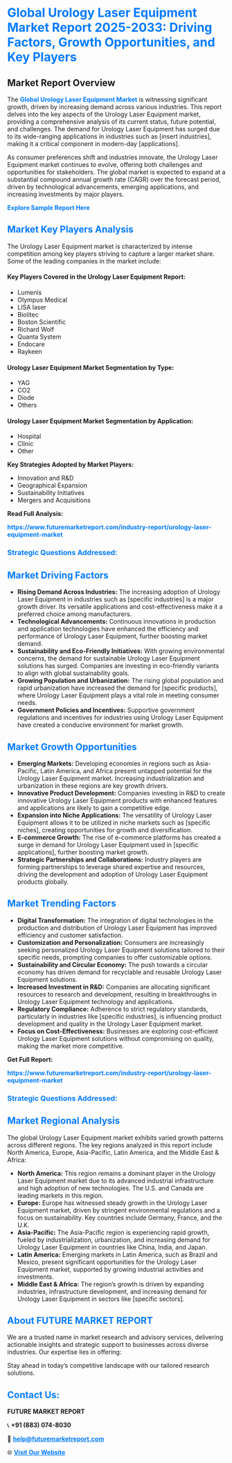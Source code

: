 <h1 style="color: #007BFF;">Global Urology Laser Equipment Market Report 2025-2033: Driving Factors, Growth Opportunities, and Key Players</h1>

<section id="overview">
<h2>Market Report Overview</h2>
<p>The <a href="https://www.futuremarketreport.com/industry-report/urology-laser-equipment-market" style="color: #007BFF; text-decoration: none;"><strong>Global Urology Laser Equipment Market</strong></a> is witnessing significant growth, driven by increasing demand across various industries. This report delves into the key aspects of the Urology Laser Equipment market, providing a comprehensive analysis of its current status, future potential, and challenges. The demand for Urology Laser Equipment has surged due to its wide-ranging applications in industries such as [insert industries], making it a critical component in modern-day [applications].</p>
<p>As consumer preferences shift and industries innovate, the Urology Laser Equipment market continues to evolve, offering both challenges and opportunities for stakeholders. The global market is expected to expand at a substantial compound annual growth rate (CAGR) over the forecast period, driven by technological advancements, emerging applications, and increasing investments by major players.</p>
</section>

<section id="overview">
<p><a href="https://www.futuremarketreport.com/request-sample/reportId=79709" style="color: #007BFF; text-decoration: none;"><strong>Explore Sample Report Here</strong></a></p>
</section>

<section id="key-players">
<h2 style="color: #007BFF;">Market Key Players Analysis</h2>
<p>The Urology Laser Equipment market is characterized by intense competition among key players striving to capture a larger market share. Some of the leading companies in the market include:</p>
<h4>Key Players Covered in the Urology Laser Equipment Report:</h4>
<ul><li>Lumenis</li><li>Olympus Medical</li><li>LISA laser</li><li>Biolitec</li><li>Boston Scientific</li><li>Richard Wolf</li><li>Quanta System</li><li>Endocare</li><li>Raykeen</li></ul>
<h4>Urology Laser Equipment Market Segmentation by Type:</h4>
<ul><li>YAG</li><li>CO2</li><li>Diode</li><li>Others</li></ul>

<h4>Urology Laser Equipment Market Segmentation by Application:</h4>
<ul><li>Hospital</li><li>Clinic</li><li>Other</li></ul>
<p><strong>Key Strategies Adopted by Market Players:</strong></p>
<ul>
<li>Innovation and R&D</li>
<li>Geographical Expansion</li>
<li>Sustainability Initiatives</li>
<li>Mergers and Acquisitions</li>
</ul>
</section>

<section>
<p><strong>Read Full Analysis: </strong></p><a href="https://www.futuremarketreport.com/industry-report/urology-laser-equipment-market" style="color: #007BFF; text-decoration: none;"><strong>https://www.futuremarketreport.com/industry-report/urology-laser-equipment-market</strong></a>
<h3 style="color: #007BFF;">Strategic Questions Addressed:</h3>
</section>

<section id="driving-factors">
<h2 style="color: #007BFF;">Market Driving Factors</h2>
<ul>
<li><strong>Rising Demand Across Industries:</strong> The increasing adoption of Urology Laser Equipment in industries such as [specific industries] is a major growth driver. Its versatile applications and cost-effectiveness make it a preferred choice among manufacturers.</li>
<li><strong>Technological Advancements:</strong> Continuous innovations in production and application technologies have enhanced the efficiency and performance of Urology Laser Equipment, further boosting market demand.</li>
<li><strong>Sustainability and Eco-Friendly Initiatives:</strong> With growing environmental concerns, the demand for sustainable Urology Laser Equipment solutions has surged. Companies are investing in eco-friendly variants to align with global sustainability goals.</li>
<li><strong>Growing Population and Urbanization:</strong> The rising global population and rapid urbanization have increased the demand for [specific products], where Urology Laser Equipment plays a vital role in meeting consumer needs.</li>
<li><strong>Government Policies and Incentives:</strong> Supportive government regulations and incentives for industries using Urology Laser Equipment have created a conducive environment for market growth.</li>
</ul>
</section>

<section id="growth-opportunities">
<h2 style="color: #007BFF;">Market Growth Opportunities</h2>
<ul>
<li><strong>Emerging Markets:</strong> Developing economies in regions such as Asia-Pacific, Latin America, and Africa present untapped potential for the Urology Laser Equipment market. Increasing industrialization and urbanization in these regions are key growth drivers.</li>
<li><strong>Innovative Product Development:</strong> Companies investing in R&D to create innovative Urology Laser Equipment products with enhanced features and applications are likely to gain a competitive edge.</li>
<li><strong>Expansion into Niche Applications:</strong> The versatility of Urology Laser Equipment allows it to be utilized in niche markets such as [specific niches], creating opportunities for growth and diversification.</li>
<li><strong>E-commerce Growth:</strong> The rise of e-commerce platforms has created a surge in demand for Urology Laser Equipment used in [specific applications], further boosting market growth.</li>
<li><strong>Strategic Partnerships and Collaborations:</strong> Industry players are forming partnerships to leverage shared expertise and resources, driving the development and adoption of Urology Laser Equipment products globally.</li>
</ul>
</section>

<section id="trending-factors">
<h2 style="color: #007BFF;">Market Trending Factors</h2>
<ul>
<li><strong>Digital Transformation:</strong> The integration of digital technologies in the production and distribution of Urology Laser Equipment has improved efficiency and customer satisfaction.</li>
<li><strong>Customization and Personalization:</strong> Consumers are increasingly seeking personalized Urology Laser Equipment solutions tailored to their specific needs, prompting companies to offer customizable options.</li>
<li><strong>Sustainability and Circular Economy:</strong> The push towards a circular economy has driven demand for recyclable and reusable Urology Laser Equipment solutions.</li>
<li><strong>Increased Investment in R&D:</strong> Companies are allocating significant resources to research and development, resulting in breakthroughs in Urology Laser Equipment technology and applications.</li>
<li><strong>Regulatory Compliance:</strong> Adherence to strict regulatory standards, particularly in industries like [specific industries], is influencing product development and quality in the Urology Laser Equipment market.</li>
<li><strong>Focus on Cost-Effectiveness:</strong> Businesses are exploring cost-efficient Urology Laser Equipment solutions without compromising on quality, making the market more competitive.</li>
</ul>
</section>

<section>
<p><strong>Get Full Report: </strong></p><a href="https://www.futuremarketreport.com/industry-report/urology-laser-equipment-market" style="color: #007BFF; text-decoration: none;"><strong>https://www.futuremarketreport.com/industry-report/urology-laser-equipment-market</strong></a>
<h3 style="color: #007BFF;">Strategic Questions Addressed:</h3>
</section>


<section id="regional-analysis">
<h2 style="color: #007BFF;">Market Regional Analysis</h2>
<p>The global Urology Laser Equipment market exhibits varied growth patterns across different regions. The key regions analyzed in this report include North America, Europe, Asia-Pacific, Latin America, and the Middle East & Africa:</p>
<ul>
<li><strong>North America:</strong> This region remains a dominant player in the Urology Laser Equipment market due to its advanced industrial infrastructure and high adoption of new technologies. The U.S. and Canada are leading markets in this region.</li>
<li><strong>Europe:</strong> Europe has witnessed steady growth in the Urology Laser Equipment market, driven by stringent environmental regulations and a focus on sustainability. Key countries include Germany, France, and the U.K.</li>
<li><strong>Asia-Pacific:</strong> The Asia-Pacific region is experiencing rapid growth, fueled by industrialization, urbanization, and increasing demand for Urology Laser Equipment in countries like China, India, and Japan.</li>
<li><strong>Latin America:</strong> Emerging markets in Latin America, such as Brazil and Mexico, present significant opportunities for the Urology Laser Equipment market, supported by growing industrial activities and investments.</li>
<li><strong>Middle East & Africa:</strong> The region’s growth is driven by expanding industries, infrastructure development, and increasing demand for Urology Laser Equipment in sectors like [specific sectors].</li>
</ul>
</section>

<footer>
<h2 style="color: #007BFF;">About FUTURE MARKET REPORT</h2>
<p>We are a trusted name in market research and advisory services, delivering actionable insights and strategic support to businesses across diverse industries. Our expertise lies in offering:</p>

<p>Stay ahead in today’s competitive landscape with our tailored research solutions.</p>

<h2 style="color: #007BFF;">Contact Us:</h2>
<p><strong>FUTURE MARKET REPORT</strong></p>
<p>📞 <strong>+91 (883) 074-8030</strong></p>
<p>📧 <strong><a href="mailto:help@futuremarketreport.com" style="color: #007BFF;">help@futuremarketreport.com</a></strong></p>
<p>🌐 <strong><a href="https://www.futuremarketreport.com/" style="color: #007BFF;">Visit Our Website</a></strong></p>
</footer>